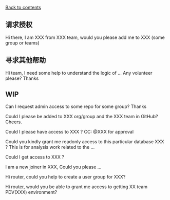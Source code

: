 [Back to contents](https://github.com/TD-English-Learning-Community/common-expressions)


## 请求授权

Hi there, I am XXX from XXX team, would you please add me to XXX (some group or teams)


## 寻求其他帮助

Hi team, I need some help to understand the logic of ... Any volunteer please? Thanks


## WIP

Can I request admin access to some repo for some group? Thanks

Could I please be added to XXX org/group and the XXX team in GitHub? Cheers.

Could I please have access to XXX ? CC: @XXX for approval

Could you kindly grant me readonly access to this particular database XXX ? This is for analysis work related to the ...

Could I get access to XXX ?

I am a new joiner in XXX, Could you please ...

Hi router, could you help to create a user group for XXX?

Hi router, would you be able to grant me access to getting XX team PDV(XXX) environment?